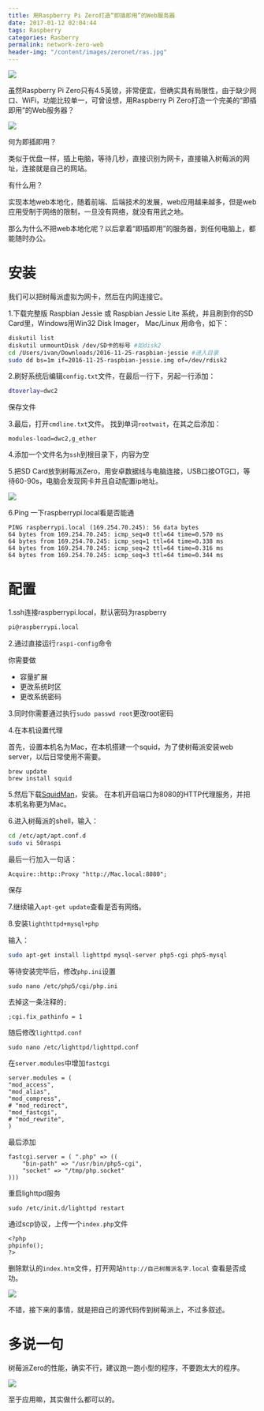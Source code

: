 ```yaml
---
title: 用Raspberry Pi Zero打造“即插即用”的Web服务器
date: 2017-01-12 02:04:44
tags: Raspberry
categories: Rasberry
permalink: network-zero-web
header-img: "/content/images/zeronet/ras.jpg"
---
```


![](/content/images/zeroweb/0.jpg)

虽然Raspberry Pi Zero只有4.5英镑，非常便宜，但确实具有局限性，由于缺少网口、WiFi，功能比较单一，可曾设想，用Raspberry Pi Zero打造一个完美的“即插即用”的Web服务器？

![](/content/images/raspizero/mail.jpg)

何为即插即用？

类似于优盘一样，插上电脑，等待几秒，直接识别为网卡，直接输入树莓派的网址，连接就是自己的网站。

有什么用？

实现本地web本地化，随着前端、后端技术的发展，web应用越来越多，但是web应用受制于网络的限制，一旦没有网络，就没有用武之地。

那么为什么不把web本地化呢？以后拿着“即插即用”的服务器，到任何电脑上，都能随时办公。

# 安装

我们可以把树莓派虚拟为网卡，然后在内网连接它。

1.下载完整版 Raspbian Jessie 或 Raspbian Jessie Lite 系统，并且刷到你的SD Card里，Windows用Win32 Disk Imager， Mac/Linux 用命令，如下：

```bash
diskutil list
diskutil unmountDisk /dev/SD卡的标号 #如disk2
cd /Users/ivan/Downloads/2016-11-25-raspbian-jessie #进入目录
sudo dd bs=1m if=2016-11-25-raspbian-jessie.img of=/dev/rdisk2
```
2.刷好系统后编辑`config.txt`文件，在最后一行下，另起一行添加：
```bash
dtoverlay=dwc2
```
保存文件

3.最后，打开`cmdline.txt`文件。
找到单词`rootwait`，在其之后添加：

```
modules-load=dwc2,g_ether
```

4.添加一个文件名为`ssh`到根目录下，内容为空


5.把SD Card放到树莓派Zero，用安卓数据线与电脑连接，USB口接OTG口，等待60-90s，电脑会发现网卡并且自动配置ip地址。

![](/content/images/raspizero/1.png)

6.Ping 一下raspberrypi.local看是否能通

```
PING raspberrypi.local (169.254.70.245): 56 data bytes
64 bytes from 169.254.70.245: icmp_seq=0 ttl=64 time=0.570 ms
64 bytes from 169.254.70.245: icmp_seq=1 ttl=64 time=0.338 ms
64 bytes from 169.254.70.245: icmp_seq=2 ttl=64 time=0.316 ms
64 bytes from 169.254.70.245: icmp_seq=3 ttl=64 time=0.344 ms
```


# 配置

1.ssh连接raspberrypi.local，默认密码为raspberry
```bash
pi@raspberrypi.local
```

2.通过直接运行``raspi-config``命令

你需要做
* 容量扩展
* 更改系统时区
* 更改系统密码

3.同时你需要通过执行``sudo passwd root``更改root密码

4.在本机设置代理

首先，设置本机名为Mac，在本机搭建一个squid，为了使树莓派安装web server，以后日常使用不需要。

```
brew update
brew install squid
```
5.然后下载[SquidMan](http://squidman.net/squidman/)，安装。
在本机开启端口为8080的HTTP代理服务，并把本机名称更为Mac。


6.进入树莓派的shell，输入：
```bash
cd /etc/apt/apt.conf.d
sudo vi 50raspi
```
最后一行加入一句话：
```
Acquire::http::Proxy "http://Mac.local:8080";
```
保存

7.继续输入``apt-get update``查看是否有网络。

8.安装`lighthttpd+mysql+php`

输入：

```bash
sudo apt-get install lighttpd mysql-server php5-cgi php5-mysql
```

等待安装完毕后，修改`php.ini`设置

```
sudo nano /etc/php5/cgi/php.ini
```
去掉这一条注释的`;`
```
;cgi.fix_pathinfo = 1
```
随后修改``lighttpd.conf``
```
sudo nano /etc/lighttpd/lighttpd.conf
```

在`server.modules`中增加`fastcgi`
```
server.modules = (
"mod_access",
"mod_alias",
"mod_compress",
# "mod_redirect",
"mod_fastcgi",
# "mod_rewrite",
)
```
最后添加
```
fastcgi.server = ( ".php" => ((
    "bin-path" => "/usr/bin/php5-cgi",
    "socket" => "/tmp/php.socket"
)))
```

重启lighttpd服务
```
sudo /etc/init.d/lighttpd restart
```

通过scp协议，上传一个``index.php``文件
```
<?php
phpinfo();
?>
```
删除默认的``index.htm``文件，打开网站``http://自己树莓派名字.local``
查看是否成功。

![](/content/images/zeroweb/1.png)

不错，接下来的事情，就是把自己的源代码传到树莓派上，不过多叙述。

# 多说一句

树莓派Zero的性能，确实不行，建议跑一跑小型的程序，不要跑太大的程序。

![](/content/images/zeroweb/2.png)

至于应用嘛，其实做什么都可以的。